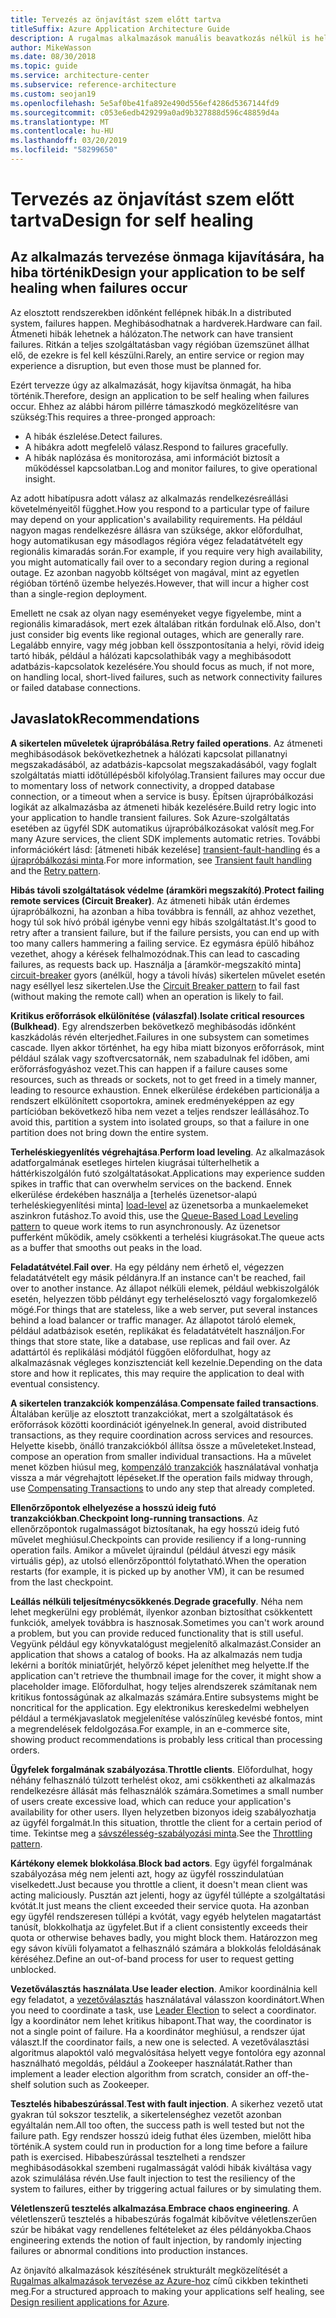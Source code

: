 ```yaml
---
title: Tervezés az önjavítást szem előtt tartva
titleSuffix: Azure Application Architecture Guide
description: A rugalmas alkalmazások manuális beavatkozás nélkül is helyre tudnak állni a hibák után.
author: MikeWasson
ms.date: 08/30/2018
ms.topic: guide
ms.service: architecture-center
ms.subservice: reference-architecture
ms.custom: seojan19
ms.openlocfilehash: 5e5af0be41fa892e490d556ef4286d5367144fd9
ms.sourcegitcommit: c053e6edb429299a0ad9b327888d596c48859d4a
ms.translationtype: MT
ms.contentlocale: hu-HU
ms.lasthandoff: 03/20/2019
ms.locfileid: "58299650"
---
```

# <a name="design-for-self-healing"></a><span data-ttu-id="16555-103">Tervezés az önjavítást szem előtt tartva</span><span class="sxs-lookup"><span data-stu-id="16555-103">Design for self healing</span></span>

## <a name="design-your-application-to-be-self-healing-when-failures-occur"></a><span data-ttu-id="16555-104">Az alkalmazás tervezése önmaga kijavítására, ha hiba történik</span><span class="sxs-lookup"><span data-stu-id="16555-104">Design your application to be self healing when failures occur</span></span>

<span data-ttu-id="16555-105">Az elosztott rendszerekben időnként fellépnek hibák.</span><span class="sxs-lookup"><span data-stu-id="16555-105">In a distributed system, failures happen.</span></span> <span data-ttu-id="16555-106">Meghibásodhatnak a hardverek.</span><span class="sxs-lookup"><span data-stu-id="16555-106">Hardware can fail.</span></span> <span data-ttu-id="16555-107">Átmeneti hibák lehetnek a hálózaton.</span><span class="sxs-lookup"><span data-stu-id="16555-107">The network can have transient failures.</span></span> <span data-ttu-id="16555-108">Ritkán a teljes szolgáltatásban vagy régióban üzemszünet állhat elő, de ezekre is fel kell készülni.</span><span class="sxs-lookup"><span data-stu-id="16555-108">Rarely, an entire service or region may experience a disruption, but even those must be planned for.</span></span>

<span data-ttu-id="16555-109">Ezért tervezze úgy az alkalmazását, hogy kijavítsa önmagát, ha hiba történik.</span><span class="sxs-lookup"><span data-stu-id="16555-109">Therefore, design an application to be self healing when failures occur.</span></span> <span data-ttu-id="16555-110">Ehhez az alábbi három pillérre támaszkodó megközelítésre van szükség:</span><span class="sxs-lookup"><span data-stu-id="16555-110">This requires a three-pronged approach:</span></span>

- <span data-ttu-id="16555-111">A hibák észlelése.</span><span class="sxs-lookup"><span data-stu-id="16555-111">Detect failures.</span></span>
- <span data-ttu-id="16555-112">A hibákra adott megfelelő válasz.</span><span class="sxs-lookup"><span data-stu-id="16555-112">Respond to failures gracefully.</span></span>
- <span data-ttu-id="16555-113">A hibák naplózása és monitorozása, ami információt biztosít a működéssel kapcsolatban.</span><span class="sxs-lookup"><span data-stu-id="16555-113">Log and monitor failures, to give operational insight.</span></span>

<span data-ttu-id="16555-114">Az adott hibatípusra adott válasz az alkalmazás rendelkezésreállási követelményeitől függhet.</span><span class="sxs-lookup"><span data-stu-id="16555-114">How you respond to a particular type of failure may depend on your application's availability requirements.</span></span> <span data-ttu-id="16555-115">Ha például nagyon magas rendelkezésre állásra van szüksége, akkor előfordulhat, hogy automatikusan egy másodlagos régióra végez feladatátvételt egy regionális kimaradás során.</span><span class="sxs-lookup"><span data-stu-id="16555-115">For example, if you require very high availability, you might automatically fail over to a secondary region during a regional outage.</span></span> <span data-ttu-id="16555-116">Ez azonban nagyobb költséget von magával, mint az egyetlen régióban történő üzembe helyezés.</span><span class="sxs-lookup"><span data-stu-id="16555-116">However, that will incur a higher cost than a single-region deployment.</span></span>

<span data-ttu-id="16555-117">Emellett ne csak az olyan nagy eseményeket vegye figyelembe, mint a regionális kimaradások, mert ezek általában ritkán fordulnak elő.</span><span class="sxs-lookup"><span data-stu-id="16555-117">Also, don't just consider big events like regional outages, which are generally rare.</span></span> <span data-ttu-id="16555-118">Legalább ennyire, vagy még jobban kell összpontosítania a helyi, rövid ideig tartó hibák, például a hálózati kapcsolathibák vagy a meghibásodott adatbázis-kapcsolatok kezelésére.</span><span class="sxs-lookup"><span data-stu-id="16555-118">You should focus as much, if not more, on handling local, short-lived failures, such as network connectivity failures or failed database connections.</span></span>

## <a name="recommendations"></a><span data-ttu-id="16555-119">Javaslatok</span><span class="sxs-lookup"><span data-stu-id="16555-119">Recommendations</span></span>

<span data-ttu-id="16555-120">**A sikertelen műveletek újrapróbálása**.</span><span class="sxs-lookup"><span data-stu-id="16555-120">**Retry failed operations**.</span></span> <span data-ttu-id="16555-121">Az átmeneti meghibásodások bekövetkezhetnek a hálózati kapcsolat pillanatnyi megszakadásából, az adatbázis-kapcsolat megszakadásából, vagy foglalt szolgáltatás miatti időtúllépésből kifolyólag.</span><span class="sxs-lookup"><span data-stu-id="16555-121">Transient failures may occur due to momentary loss of network connectivity, a dropped database connection, or a timeout when a service is busy.</span></span> <span data-ttu-id="16555-122">Építsen újrapróbálkozási logikát az alkalmazásba az átmeneti hibák kezelésére.</span><span class="sxs-lookup"><span data-stu-id="16555-122">Build retry logic into your application to handle transient failures.</span></span> <span data-ttu-id="16555-123">Sok Azure-szolgáltatás esetében az ügyfél SDK automatikus újrapróbálkozásokat valósít meg.</span><span class="sxs-lookup"><span data-stu-id="16555-123">For many Azure services, the client SDK implements automatic retries.</span></span> <span data-ttu-id="16555-124">További információkért lásd: [átmeneti hibák kezelése] [ transient-fault-handling] és a [újrapróbálkozási minta][retry].</span><span class="sxs-lookup"><span data-stu-id="16555-124">For more information, see [Transient fault handling][transient-fault-handling] and the [Retry pattern][retry].</span></span>

<span data-ttu-id="16555-125">**Hibás távoli szolgáltatások védelme (áramköri megszakító)**.</span><span class="sxs-lookup"><span data-stu-id="16555-125">**Protect failing remote services (Circuit Breaker)**.</span></span> <span data-ttu-id="16555-126">Az átmeneti hibák után érdemes újrapróbálkozni, ha azonban a hiba továbbra is fennáll, az ahhoz vezethet, hogy túl sok hívó próbál igénybe venni egy hibás szolgáltatást.</span><span class="sxs-lookup"><span data-stu-id="16555-126">It's good to retry after a transient failure, but if the failure persists, you can end up with too many callers hammering a failing service.</span></span> <span data-ttu-id="16555-127">Ez egymásra épülő hibához vezethet, ahogy a kérések felhalmozódnak.</span><span class="sxs-lookup"><span data-stu-id="16555-127">This can lead to cascading failures, as requests back up.</span></span> <span data-ttu-id="16555-128">Használja a [áramkör-megszakító minta] [ circuit-breaker] gyors (anélkül, hogy a távoli hívás) sikertelen művelet esetén nagy eséllyel lesz sikertelen.</span><span class="sxs-lookup"><span data-stu-id="16555-128">Use the [Circuit Breaker pattern][circuit-breaker] to fail fast (without making the remote call) when an operation is likely to fail.</span></span>

<span data-ttu-id="16555-129">**Kritikus erőforrások elkülönítése (válaszfal)**.</span><span class="sxs-lookup"><span data-stu-id="16555-129">**Isolate critical resources (Bulkhead)**.</span></span> <span data-ttu-id="16555-130">Egy alrendszerben bekövetkező meghibásodás időnként kaszkádolás révén elterjedhet.</span><span class="sxs-lookup"><span data-stu-id="16555-130">Failures in one subsystem can sometimes cascade.</span></span> <span data-ttu-id="16555-131">Ilyen akkor történhet, ha egy hiba miatt bizonyos erőforrások, mint például szálak vagy szoftvercsatornák, nem szabadulnak fel időben, ami erőforrásfogyáshoz vezet.</span><span class="sxs-lookup"><span data-stu-id="16555-131">This can happen if a failure causes some resources, such as threads or sockets, not to get freed in a timely manner, leading to resource exhaustion.</span></span> <span data-ttu-id="16555-132">Ennek elkerülése érdekében particionálja a rendszert elkülönített csoportokra, aminek eredményeképpen az egy partícióban bekövetkező hiba nem vezet a teljes rendszer leállásához.</span><span class="sxs-lookup"><span data-stu-id="16555-132">To avoid this, partition a system into isolated groups, so that a failure in one partition does not bring down the entire system.</span></span>

<span data-ttu-id="16555-133">**Terheléskiegyenlítés végrehajtása**.</span><span class="sxs-lookup"><span data-stu-id="16555-133">**Perform load leveling**.</span></span> <span data-ttu-id="16555-134">Az alkalmazások adatforgalmának esetleges hirtelen kiugrásai túlterhelhetik a háttérkiszolgálón futó szolgáltatásokat.</span><span class="sxs-lookup"><span data-stu-id="16555-134">Applications may experience sudden spikes in traffic that can overwhelm services on the backend.</span></span> <span data-ttu-id="16555-135">Ennek elkerülése érdekében használja a [terhelés üzenetsor-alapú terheléskiegyenlítési minta] [ load-level] az üzenetsorba a munkaelemeket aszinkron futáshoz.</span><span class="sxs-lookup"><span data-stu-id="16555-135">To avoid this, use the [Queue-Based Load Leveling pattern][load-level] to queue work items to run asynchronously.</span></span> <span data-ttu-id="16555-136">Az üzenetsor pufferként működik, amely csökkenti a terhelési kiugrásokat.</span><span class="sxs-lookup"><span data-stu-id="16555-136">The queue acts as a buffer that smooths out peaks in the load.</span></span>

<span data-ttu-id="16555-137">**Feladatátvétel**.</span><span class="sxs-lookup"><span data-stu-id="16555-137">**Fail over**.</span></span> <span data-ttu-id="16555-138">Ha egy példány nem érhető el, végezzen feladatátvételt egy másik példányra.</span><span class="sxs-lookup"><span data-stu-id="16555-138">If an instance can't be reached, fail over to another instance.</span></span> <span data-ttu-id="16555-139">Az állapot nélküli elemek, például webkiszolgálók esetén, helyezzen több példányt egy terheléselosztó vagy forgalomkezelő mögé.</span><span class="sxs-lookup"><span data-stu-id="16555-139">For things that are stateless, like a web server, put several instances behind a load balancer or traffic manager.</span></span> <span data-ttu-id="16555-140">Az állapotot tároló elemek, például adatbázisok esetén, replikákat és feladatátvételt használjon.</span><span class="sxs-lookup"><span data-stu-id="16555-140">For things that store state, like a database, use replicas and fail over.</span></span> <span data-ttu-id="16555-141">Az adattártól és replikálási módjától függően előfordulhat, hogy az alkalmazásnak végleges konzisztenciát kell kezelnie.</span><span class="sxs-lookup"><span data-stu-id="16555-141">Depending on the data store and how it replicates, this may require the application to deal with eventual consistency.</span></span>

<span data-ttu-id="16555-142">**A sikertelen tranzakciók kompenzálása**.</span><span class="sxs-lookup"><span data-stu-id="16555-142">**Compensate failed transactions**.</span></span> <span data-ttu-id="16555-143">Általában kerülje az elosztott tranzakciókat, mert a szolgáltatások és erőforrások közötti koordinációt igényelnek.</span><span class="sxs-lookup"><span data-stu-id="16555-143">In general, avoid distributed transactions, as they require coordination across services and resources.</span></span> <span data-ttu-id="16555-144">Helyette kisebb, önálló tranzakciókból állítsa össze a műveleteket.</span><span class="sxs-lookup"><span data-stu-id="16555-144">Instead, compose an operation from smaller individual transactions.</span></span> <span data-ttu-id="16555-145">Ha a művelet menet közben hiúsul meg, [kompenzáló tranzakciók][compensating-transactions] használatával vonhatja vissza a már végrehajtott lépéseket.</span><span class="sxs-lookup"><span data-stu-id="16555-145">If the operation fails midway through, use [Compensating Transactions][compensating-transactions] to undo any step that already completed.</span></span>

<span data-ttu-id="16555-146">**Ellenőrzőpontok elhelyezése a hosszú ideig futó tranzakciókban**.</span><span class="sxs-lookup"><span data-stu-id="16555-146">**Checkpoint long-running transactions**.</span></span> <span data-ttu-id="16555-147">Az ellenőrzőpontok rugalmasságot biztosítanak, ha egy hosszú ideig futó művelet meghiúsul.</span><span class="sxs-lookup"><span data-stu-id="16555-147">Checkpoints can provide resiliency if a long-running operation fails.</span></span> <span data-ttu-id="16555-148">Amikor a művelet újraindul (például átveszi egy másik virtuális gép), az utolsó ellenőrzőponttól folytatható.</span><span class="sxs-lookup"><span data-stu-id="16555-148">When the operation restarts (for example, it is picked up by another VM), it can be resumed from the last checkpoint.</span></span>

<span data-ttu-id="16555-149">**Leállás nélküli teljesítménycsökkenés**.</span><span class="sxs-lookup"><span data-stu-id="16555-149">**Degrade gracefully**.</span></span> <span data-ttu-id="16555-150">Néha nem lehet megkerülni egy problémát, ilyenkor azonban biztosíthat csökkentett funkciók, amelyek továbbra is hasznosak.</span><span class="sxs-lookup"><span data-stu-id="16555-150">Sometimes you can't work around a problem, but you can provide reduced functionality that is still useful.</span></span> <span data-ttu-id="16555-151">Vegyünk például egy könyvkatalógust megjelenítő alkalmazást.</span><span class="sxs-lookup"><span data-stu-id="16555-151">Consider an application that shows a catalog of books.</span></span> <span data-ttu-id="16555-152">Ha az alkalmazás nem tudja lekérni a borítók miniatűrjét, helyőrző képet jeleníthet meg helyette.</span><span class="sxs-lookup"><span data-stu-id="16555-152">If the application can't retrieve the thumbnail image for the cover, it might show a placeholder image.</span></span> <span data-ttu-id="16555-153">Előfordulhat, hogy teljes alrendszerek számítanak nem kritikus fontosságúnak az alkalmazás számára.</span><span class="sxs-lookup"><span data-stu-id="16555-153">Entire subsystems might be noncritical for the application.</span></span> <span data-ttu-id="16555-154">Egy elektronikus kereskedelmi webhelyen például a termékjavaslatok megjelenítése valószínűleg kevésbé fontos, mint a megrendelések feldolgozása.</span><span class="sxs-lookup"><span data-stu-id="16555-154">For example, in an e-commerce site, showing product recommendations is probably less critical than processing orders.</span></span>

<span data-ttu-id="16555-155">**Ügyfelek forgalmának szabályozása**.</span><span class="sxs-lookup"><span data-stu-id="16555-155">**Throttle clients**.</span></span> <span data-ttu-id="16555-156">Előfordulhat, hogy néhány felhasználó túlzott terhelést okoz, ami csökkentheti az alkalmazás rendelkezésre állását más felhasználók számára.</span><span class="sxs-lookup"><span data-stu-id="16555-156">Sometimes a small number of users create excessive load, which can reduce your application's availability for other users.</span></span> <span data-ttu-id="16555-157">Ilyen helyzetben bizonyos ideig szabályozhatja az ügyfél forgalmát.</span><span class="sxs-lookup"><span data-stu-id="16555-157">In this situation, throttle the client for a certain period of time.</span></span> <span data-ttu-id="16555-158">Tekintse meg a [sávszélesség-szabályozási minta][throttle].</span><span class="sxs-lookup"><span data-stu-id="16555-158">See the [Throttling pattern][throttle].</span></span>

<span data-ttu-id="16555-159">**Kártékony elemek blokkolása**.</span><span class="sxs-lookup"><span data-stu-id="16555-159">**Block bad actors**.</span></span> <span data-ttu-id="16555-160">Egy ügyfél forgalmának szabályozása még nem jelenti azt, hogy az ügyfél rosszindulatúan viselkedett.</span><span class="sxs-lookup"><span data-stu-id="16555-160">Just because you throttle a client, it doesn't mean client was acting maliciously.</span></span> <span data-ttu-id="16555-161">Pusztán azt jelenti, hogy az ügyfél túllépte a szolgáltatási kvótát.</span><span class="sxs-lookup"><span data-stu-id="16555-161">It just means the client exceeded their service quota.</span></span> <span data-ttu-id="16555-162">Ha azonban egy ügyfél rendszeresen túllépi a kvótát, vagy egyéb helytelen magatartást tanúsít, blokkolhatja az ügyfelet.</span><span class="sxs-lookup"><span data-stu-id="16555-162">But if a client consistently exceeds their quota or otherwise behaves badly, you might block them.</span></span> <span data-ttu-id="16555-163">Határozzon meg egy sávon kívüli folyamatot a felhasználó számára a blokkolás feloldásának kéréséhez.</span><span class="sxs-lookup"><span data-stu-id="16555-163">Define an out-of-band process for user to request getting unblocked.</span></span>

<span data-ttu-id="16555-164">**Vezetőválasztás használata**.</span><span class="sxs-lookup"><span data-stu-id="16555-164">**Use leader election**.</span></span> <span data-ttu-id="16555-165">Amikor koordinálnia kell egy feladatot, a [vezetőválasztás][leader-election] használatával válasszon koordinátort.</span><span class="sxs-lookup"><span data-stu-id="16555-165">When you need to coordinate a task, use [Leader Election][leader-election] to select a coordinator.</span></span> <span data-ttu-id="16555-166">Így a koordinátor nem lehet kritikus hibapont.</span><span class="sxs-lookup"><span data-stu-id="16555-166">That way, the coordinator is not a single point of failure.</span></span> <span data-ttu-id="16555-167">Ha a koordinátor meghiúsul, a rendszer újat választ.</span><span class="sxs-lookup"><span data-stu-id="16555-167">If the coordinator fails, a new one is selected.</span></span> <span data-ttu-id="16555-168">A vezetőválasztási algoritmus alapoktól való megvalósítása helyett vegye fontolóra egy azonnal használható megoldás, például a Zookeeper használatát.</span><span class="sxs-lookup"><span data-stu-id="16555-168">Rather than implement a leader election algorithm from scratch, consider an off-the-shelf solution such as Zookeeper.</span></span>

<span data-ttu-id="16555-169">**Tesztelés hibabeszúrással**.</span><span class="sxs-lookup"><span data-stu-id="16555-169">**Test with fault injection**.</span></span> <span data-ttu-id="16555-170">A sikerhez vezető utat gyakran túl sokszor tesztelik, a sikertelenséghez vezetőt azonban egyáltalán nem.</span><span class="sxs-lookup"><span data-stu-id="16555-170">All too often, the success path is well tested but not the failure path.</span></span> <span data-ttu-id="16555-171">Egy rendszer hosszú ideig futhat éles üzemben, mielőtt hiba történik.</span><span class="sxs-lookup"><span data-stu-id="16555-171">A system could run in production for a long time before a failure path is exercised.</span></span> <span data-ttu-id="16555-172">Hibabeszúrással tesztelheti a rendszer meghibásodásokkal szembeni rugalmasságát valódi hibák kiváltása vagy azok szimulálása révén.</span><span class="sxs-lookup"><span data-stu-id="16555-172">Use fault injection to test the resiliency of the system to failures, either by triggering actual failures or by simulating them.</span></span>

<span data-ttu-id="16555-173">**Véletlenszerű tesztelés alkalmazása**.</span><span class="sxs-lookup"><span data-stu-id="16555-173">**Embrace chaos engineering**.</span></span> <span data-ttu-id="16555-174">A véletlenszerű tesztelés a hibabeszúrás fogalmát kibővítve véletlenszerűen szúr be hibákat vagy rendellenes feltételeket az éles példányokba.</span><span class="sxs-lookup"><span data-stu-id="16555-174">Chaos engineering extends the notion of fault injection, by randomly injecting failures or abnormal conditions into production instances.</span></span>

<span data-ttu-id="16555-175">Az önjavító alkalmazások készítésének strukturált megközelítését a [Rugalmas alkalmazások tervezése az Azure-hoz][resiliency-overview] című cikkben tekintheti meg.</span><span class="sxs-lookup"><span data-stu-id="16555-175">For a structured approach to making your applications self healing, see [Design resilient applications for Azure][resiliency-overview].</span></span>

<!-- links -->

[circuit-breaker]: ../../patterns/circuit-breaker.md
[compensating-transactions]: ../../patterns/compensating-transaction.md
[leader-election]: ../../patterns/leader-election.md
[load-level]: ../../patterns/queue-based-load-leveling.md
[resiliency-overview]: ../../resiliency/index.md
[retry]: ../../patterns/retry.md
[throttle]: ../../patterns/throttling.md
[transient-fault-handling]: ../../best-practices/transient-faults.md
